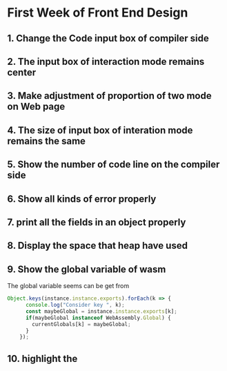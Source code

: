 # First Week of Front End Design

## 1. Change the Code input box of compiler side

## 2. The input box of interaction mode remains center

## 3. Make adjustment of proportion of two mode on Web page

## 4. The size of input box of interation mode remains the same

## 5. Show the number of code line on the compiler side

## 6. Show all kinds of error properly

## 7. print all the fields in an object properly 

## 8. Display the space that heap have used

## 9. Show the global variable of wasm

The global variable seems can be get from 
```javascript
Object.keys(instance.instance.exports).forEach(k => {
      console.log("Consider key ", k);
      const maybeGlobal = instance.instance.exports[k];
      if(maybeGlobal instanceof WebAssembly.Global) {
        currentGlobals[k] = maybeGlobal;
      }
    });
```
## 10. highlight the